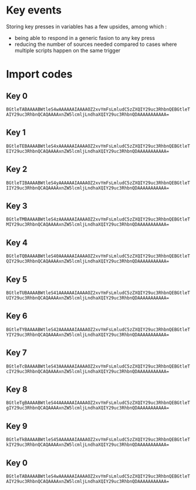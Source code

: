 # Key events

Storing key presses in variables has a few upsides, among which :
- being able to respond in a generic fasion to any key press
- reducing the number of sources needed compared to cases where multiple scripts happen on the same trigger

# Import codes

## Key 0

`BGtleTABAAAABWtleS4wAAAAAAIAAAAOZ2xvYmFsLmludC5zZXQIY29uc3RhbnQEBGtleTAIY29uc3RhbnQCAQAAAAxnZW5lcmljLndhaXQIY29uc3RhbnQDAAAAAAAAAAA=`


## Key 1

`BGtleTEBAAAABWtleS4xAAAAAAIAAAAOZ2xvYmFsLmludC5zZXQIY29uc3RhbnQEBGtleTEIY29uc3RhbnQCAQAAAAxnZW5lcmljLndhaXQIY29uc3RhbnQDAAAAAAAAAAA=`


## Key 2

`BGtleTIBAAAABWtleS4yAAAAAAIAAAAOZ2xvYmFsLmludC5zZXQIY29uc3RhbnQEBGtleTIIY29uc3RhbnQCAQAAAAxnZW5lcmljLndhaXQIY29uc3RhbnQDAAAAAAAAAAA=`


## Key 3

`BGtleTMBAAAABWtleS4zAAAAAAIAAAAOZ2xvYmFsLmludC5zZXQIY29uc3RhbnQEBGtleTMIY29uc3RhbnQCAQAAAAxnZW5lcmljLndhaXQIY29uc3RhbnQDAAAAAAAAAAA=`


## Key 4

`BGtleTQBAAAABWtleS40AAAAAAIAAAAOZ2xvYmFsLmludC5zZXQIY29uc3RhbnQEBGtleTQIY29uc3RhbnQCAQAAAAxnZW5lcmljLndhaXQIY29uc3RhbnQDAAAAAAAAAAA=`


## Key 5

`BGtleTUBAAAABWtleS41AAAAAAIAAAAOZ2xvYmFsLmludC5zZXQIY29uc3RhbnQEBGtleTUIY29uc3RhbnQCAQAAAAxnZW5lcmljLndhaXQIY29uc3RhbnQDAAAAAAAAAAA=`


## Key 6

`BGtleTYBAAAABWtleS42AAAAAAIAAAAOZ2xvYmFsLmludC5zZXQIY29uc3RhbnQEBGtleTYIY29uc3RhbnQCAQAAAAxnZW5lcmljLndhaXQIY29uc3RhbnQDAAAAAAAAAAA=`


## Key 7

`BGtleTcBAAAABWtleS43AAAAAAIAAAAOZ2xvYmFsLmludC5zZXQIY29uc3RhbnQEBGtleTcIY29uc3RhbnQCAQAAAAxnZW5lcmljLndhaXQIY29uc3RhbnQDAAAAAAAAAAA=`


## Key 8

`BGtleTgBAAAABWtleS44AAAAAAIAAAAOZ2xvYmFsLmludC5zZXQIY29uc3RhbnQEBGtleTgIY29uc3RhbnQCAQAAAAxnZW5lcmljLndhaXQIY29uc3RhbnQDAAAAAAAAAAA=`


## Key 9

`BGtleTkBAAAABWtleS45AAAAAAIAAAAOZ2xvYmFsLmludC5zZXQIY29uc3RhbnQEBGtleTkIY29uc3RhbnQCAQAAAAxnZW5lcmljLndhaXQIY29uc3RhbnQDAAAAAAAAAAA=`


## Key 0

`BGtleTABAAAABWtleS4wAAAAAAIAAAAOZ2xvYmFsLmludC5zZXQIY29uc3RhbnQEBGtleTAIY29uc3RhbnQCAQAAAAxnZW5lcmljLndhaXQIY29uc3RhbnQDAAAAAAAAAAA=`
